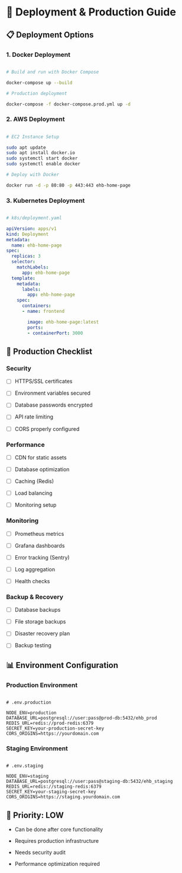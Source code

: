# 🚀 Deployment & Production Guide

## 📋 **Deployment Options**


### 1. **Docker Deployment**


```bash

# Build and run with Docker Compose

docker-compose up --build

# Production deployment

docker-compose -f docker-compose.prod.yml up -d

```

### 2. **AWS Deployment**


```bash

# EC2 Instance Setup

sudo apt update
sudo apt install docker.io
sudo systemctl start docker
sudo systemctl enable docker

# Deploy with Docker

docker run -d -p 80:80 -p 443:443 ehb-home-page

```

### 3. **Kubernetes Deployment**


```yaml

# k8s/deployment.yaml

apiVersion: apps/v1
kind: Deployment
metadata:
  name: ehb-home-page
spec:
  replicas: 3
  selector:
    matchLabels:
      app: ehb-home-page
  template:
    metadata:
      labels:
        app: ehb-home-page
    spec:
      containers:
      - name: frontend

        image: ehb-home-page:latest
        ports:
        - containerPort: 3000

```

## 🎯 **Production Checklist**


### **Security**


- [ ] HTTPS/SSL certificates

- [ ] Environment variables secured

- [ ] Database passwords encrypted

- [ ] API rate limiting

- [ ] CORS properly configured

### **Performance**


- [ ] CDN for static assets

- [ ] Database optimization

- [ ] Caching (Redis)

- [ ] Load balancing

- [ ] Monitoring setup

### **Monitoring**


- [ ] Prometheus metrics

- [ ] Grafana dashboards

- [ ] Error tracking (Sentry)

- [ ] Log aggregation

- [ ] Health checks

### **Backup & Recovery**


- [ ] Database backups

- [ ] File storage backups

- [ ] Disaster recovery plan

- [ ] Backup testing

## 📊 **Environment Configuration**


### **Production Environment**


```env

# .env.production

NODE_ENV=production
DATABASE_URL=postgresql://user:pass@prod-db:5432/ehb_prod
REDIS_URL=redis://prod-redis:6379
SECRET_KEY=your-production-secret-key
CORS_ORIGINS=https://yourdomain.com

```

### **Staging Environment**


```env

# .env.staging

NODE_ENV=staging
DATABASE_URL=postgresql://user:pass@staging-db:5432/ehb_staging
REDIS_URL=redis://staging-redis:6379
SECRET_KEY=your-staging-secret-key
CORS_ORIGINS=https://staging.yourdomain.com

```

## 🎯 **Priority: LOW**


- Can be done after core functionality

- Requires production infrastructure

- Needs security audit

- Performance optimization required
